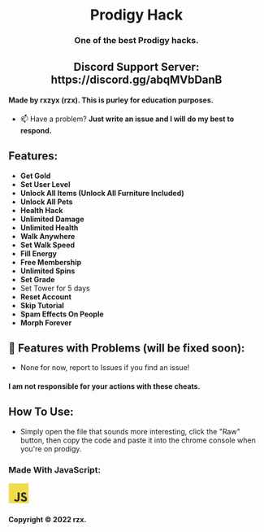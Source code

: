 <h1 align="center">Prodigy Hack</h1>
<h3 align="center">One of the best Prodigy hacks.</h3>
<h2 align="center">Discord Support Server: https://discord.gg/abqMVbDanB</h2>

#### Made by rxzyx (rzx). This is purley for education purposes.
- 📫 Have a problem? **Just write an issue and I will do my best to respond.**

## Features:

- **Get Gold**
- **Set User Level**
- **Unlock All Items (Unlock All Furniture Included)**
- **Unlock All Pets**
- **Health Hack**
- **Unlimited Damage**
- **Unlimited Health**
- **Walk Anywhere**
- **Set Walk Speed**
- **Fill Energy**
- **Free Membership**
- **Unlimited Spins**
- **Set Grade**
- Set Tower for 5 days
- **Reset Account**
- **Skip Tutorial**
- **Spam Effects On People**
- **Morph Forever**
## 🤖 Features with Problems (will be fixed soon):

- None for now, report to Issues if you find an issue!

#### I am not responsible for your actions with these cheats.

## How To Use:

- Simply open the file that sounds more interesting, click the "Raw" button, then copy the code and paste it into the chrome console when you're on prodigy.

<h3 align="left">Made With JavaScript:</h3>
<p align="left"> <a href="https://developer.mozilla.org/en-US/docs/Web/JavaScript" target="_blank" rel="noreferrer"> <img src="https://raw.githubusercontent.com/devicons/devicon/master/icons/javascript/javascript-original.svg" alt="javascript" width="40" height="40"/> </a> </p>

#### Copyright &copy; 2022 rzx.

